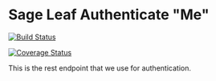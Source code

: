 # Sage Leaf Authenticate "Me"
[![Build Status](https://travis-ci.com/sageleaf/me.svg?branch=master)](https://travis-ci.com/sageleaf/me)

[![Coverage Status](https://coveralls.io/repos/github/sageleaf/me/badge.svg?branch=master)](https://coveralls.io/github/sageleaf/me?branch=master)


This is the rest endpoint that we use for authentication. 
